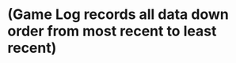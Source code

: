 # (Game Log records all data down order from most recent to least recent)
<head>
    <meta http-equiv="Content-Security-Policy" content="upgrade-insecure-requests">
</head>
<script>
const url="http://206.188.196.247:8086//api/leaderboardUser/get";
fetch(url)
.then((response)=>{
    var data=response.json();
})
console.log(data);
</script>
